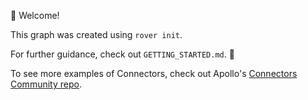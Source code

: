👋 Welcome\!

This graph was created using `rover init`. 

For further guidance, check out `GETTING_STARTED.md`. 🚀

To see more examples of Connectors, check out Apollo's [Connectors Community repo](https://github.com/apollographql/connectors-community).